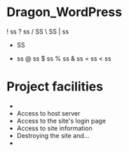 # Dragon_WordPress

! ss
? ss
/ SS
\ SS
| ss
+ SS
- ss
@ ss
$ ss
% ss
& ss
= ss
< ss

# Project facilities
*
* Access to host server
* Access to the site's login page
* Access to site information
* Destroying the site and...
*

